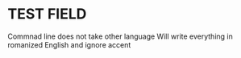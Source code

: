 # TEST FIELD


Commnad line does not take other language
Will write everything in romanized English and ignore accent
